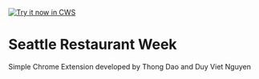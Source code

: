 <a target="_blank" href="https://chrome.google.com/webstore/detail/nmfpplkdkcbhediajmbhljkafnlahcda">![Try it now in CWS](https://raw.github.com/GoogleChrome/chrome-app-samples/master/tryitnowbutton.png "Click here to install this sample from the Chrome Web Store")</a>


# Seattle Restaurant Week

Simple Chrome Extension developed by Thong Dao and Duy Viet Nguyen

